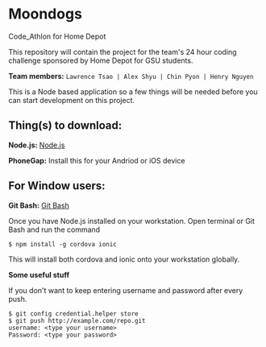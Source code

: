 # Moondogs
Code_Athlon for Home Depot

This repository will contain the project for the team's 24 hour coding challenge sponsored by Home Depot for GSU students.

**Team members:** `Lawrence Tsao | Alex Shyu | Chin Pyon | Henry Nguyen`

This is a Node based application so a few things will be needed before you 
can start development on this project.

Thing(s) to download: 
---
**Node.js:** [Node.js](http://nodejs.org)

**PhoneGap:** Install this for your Andriod or iOS device

For Window users: 
---
**Git Bash:** [Git Bash](http://git-scm.com/downloads)

Once you have Node.js installed on your workstation. Open terminal or Git Bash and run the command
```
$ npm install -g cordova ionic
``` 

This will install both cordova and ionic onto your workstation globally.

**Some useful stuff**

If you don't want to keep entering username and password after every push.

```
$ git config credential.helper store
$ git push http://example.com/repo.git
username: <type your username>
Password: <type your password>
```
